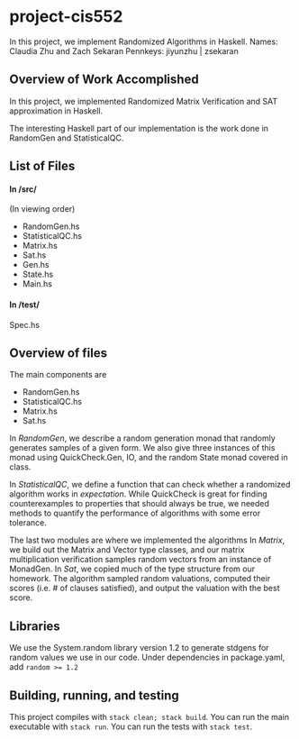 # project-cis552

In this project, we implement Randomized Algorithms in Haskell.
Names: Claudia Zhu and Zach Sekaran
Pennkeys: jiyunzhu | zsekaran

## Overview of Work Accomplished

In this project, we implemented Randomized Matrix Verification and
SAT approximation in Haskell.

The interesting Haskell part of our implementation is the work done in
RandomGen and StatisticalQC.

## List of Files

#### In /src/

(In viewing order)

- RandomGen.hs
- StatisticalQC.hs
- Matrix.hs
- Sat.hs
- Gen.hs
- State.hs
- Main.hs

#### In /test/

Spec.hs

## Overview of files

The main components are

- RandomGen.hs
- StatisticalQC.hs
- Matrix.hs
- Sat.hs

In _RandomGen_, we describe a random generation monad that
randomly generates samples of a given form. We also give three
instances of this monad using QuickCheck.Gen, IO, and the
random State monad covered in class.

In _StatisticalQC_, we define a function that can check whether
a randomized algorithm works in _expectation_. While QuickCheck
is great for finding counterexamples to properties that should always
be true, we needed methods to quantify the performance of algorithms
with some error tolerance.

The last two modules are where we implemented the algorithms
In _Matrix_, we build out the Matrix and Vector type classes,
and our matrix multiplication verification samples random vectors
from an instance of MonadGen. In _Sat_, we copied much of the type
structure from our homework. The algorithm sampled random valuations,
computed their scores (i.e. # of clauses satisfied),
and output the valuation with the best score.

## Libraries

We use the System.random library version 1.2 to generate stdgens for random values
we use in our code. Under dependencies in package.yaml, add
`random >= 1.2`

## Building, running, and testing

This project compiles with `stack clean; stack build`.
You can run the main executable with `stack run`.
You can run the tests with `stack test`.
